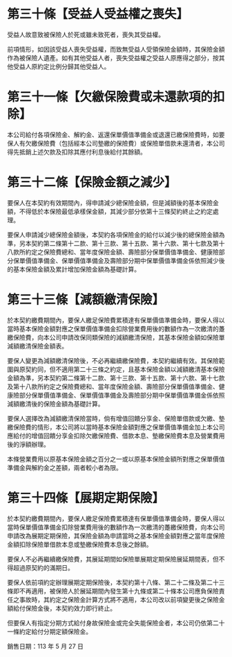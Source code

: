 # 第三十條【受益人受益權之喪失】

受益人故意致被保險人於死或雖未致死者，喪失其受益權。

前項情形，如因該受益人喪失受益權，而致無受益人受領保險金額時，其保險金額作為被保險人遺產。如有其他受益人者，喪失受益權之受益人原應得之部分，按其他受益人原約定比例分歸其他受益人。

# 第三十一條【欠繳保險費或未還款項的扣除】

本公司給付各項保險金、解約金、返還保單價值準備金或退還已繳保險費時，如要保人有欠繳保險費（包括經本公司墊繳的保險費）或保險單借款未還清者，本公司得先抵銷上述欠款及扣除其應付利息後給付其餘額。

# 第三十二條【保險金額之減少】

要保人在本契約有效期間內，得申請減少總保險金額，但是減額後的基本保險金額，不得低於本保險最低承樣保金額，其減少部分依第十三條契約終止之約定處理。

要保人申請減少總保險金額後，本契約各項保險金的給付以減少後的總保險金額為準，另本契約第二條第十二款、第十三款、第十五款、第十六款、第十七款及第十八款所約定之保險費總和、當年度保險金額、壽險部分保單價值準備金、健康險部分保單價值準備金、保單價值準備金及壽險部分期中保單價值準備金係依照減少後的基本保險金額及累計增加保險金額為基礎計算。

# 第三十三條【減額繳清保險】

於本契約繳費期間內，要保人繳足保險費累積達有保單價值準備金時，要保人得以當時基本保險金額對應之保單價值準備金扣除營業費用後的數額作為一次繳清的躉繳保險費，向本公司申請改保同類保險的減額繳清保險，其基本保險金額如保險單減額繳清保險金額表。

要保人變更為減額繳清保險後，不必再繼續繳保險費，本契約繼續有效。其保險範圍與原契約同，但不適用第二十三條之約定，且基本保險金額以減額繳清基本保險金額為準，另本契約第二條第十二款、第十三款、第十五款、第十六款、第十七款及第十八款所約定之保險費總和、當年度保險金額、壽險部分保單價值準備金、健康險部分保單價值準備金、保單價值準備金及壽險部分期中保單價值準備金係依照減額繳清後的保險金額為基礎計算。

要保人選擇改為減額繳清保險當時，倘有增值回饋分享金、保險單借款或欠繳、墊繳保險費的情形，本公司將以當時基本保險金額對應之保單價值準備金加上本公司應給付的增值回饋分享金扣除欠繳保險費、借款本息、墊繳保險費本息及營業費用後的淨額辦理。

本條營業費用以原基本保險金額之百分之一或以原基本保險金額所對應之保單價值準備金與解約金之差額，兩者較小者為限。

# 第三十四條【展期定期保險】

於本契約繳費期間內，要保人繳足保險費累積達有保單價值準備金時，要保人得以當時保單價值準備金扣除營業費用後的數額作為一次繳清的躉繳保險費，向本公司申請改為展期定期保險，其保險金額為申請當時之基本保險金額對應之當年度保險金額扣除保險單借款本息或墊繳保險費本息後之餘額。

要保人不必再繼續繳保險費，其展延期間如保險單展期定期保險展延期間表，但不得超過原契約的滿期日。

要保人依前項約定辦理展期定期保險後，本契約第十八條、第二十二條及第二十三條即不再適用，被保險人於展延期間內發生第十九條或第二十條本公司應負保險責任之事故時，其約定之保險金計算方式將不適用，本公司改以前項變更後之保險金額給付保險金後，本契約效力即行終止。

但要保人有指定分期方式給付身故保險金或完全失能保險金者，本公司仍依第二十一條約定給付分期定額保險金。

銷售日期：113 年 5 月 27 日